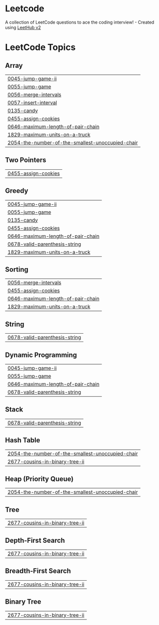 # Leetcode
A collection of LeetCode questions to ace the coding interview! - Created using [LeetHub v2](https://github.com/arunbhardwaj/LeetHub-2.0)

<!---LeetCode Topics Start-->
# LeetCode Topics
## Array
|  |
| ------- |
| [0045-jump-game-ii](https://github.com/AnmolSaini28/Leetcode/tree/master/0045-jump-game-ii) |
| [0055-jump-game](https://github.com/AnmolSaini28/Leetcode/tree/master/0055-jump-game) |
| [0056-merge-intervals](https://github.com/AnmolSaini28/Leetcode/tree/master/0056-merge-intervals) |
| [0057-insert-interval](https://github.com/AnmolSaini28/Leetcode/tree/master/0057-insert-interval) |
| [0135-candy](https://github.com/AnmolSaini28/Leetcode/tree/master/0135-candy) |
| [0455-assign-cookies](https://github.com/AnmolSaini28/Leetcode/tree/master/0455-assign-cookies) |
| [0646-maximum-length-of-pair-chain](https://github.com/AnmolSaini28/Leetcode/tree/master/0646-maximum-length-of-pair-chain) |
| [1829-maximum-units-on-a-truck](https://github.com/AnmolSaini28/Leetcode/tree/master/1829-maximum-units-on-a-truck) |
| [2054-the-number-of-the-smallest-unoccupied-chair](https://github.com/AnmolSaini28/Leetcode/tree/master/2054-the-number-of-the-smallest-unoccupied-chair) |
## Two Pointers
|  |
| ------- |
| [0455-assign-cookies](https://github.com/AnmolSaini28/Leetcode/tree/master/0455-assign-cookies) |
## Greedy
|  |
| ------- |
| [0045-jump-game-ii](https://github.com/AnmolSaini28/Leetcode/tree/master/0045-jump-game-ii) |
| [0055-jump-game](https://github.com/AnmolSaini28/Leetcode/tree/master/0055-jump-game) |
| [0135-candy](https://github.com/AnmolSaini28/Leetcode/tree/master/0135-candy) |
| [0455-assign-cookies](https://github.com/AnmolSaini28/Leetcode/tree/master/0455-assign-cookies) |
| [0646-maximum-length-of-pair-chain](https://github.com/AnmolSaini28/Leetcode/tree/master/0646-maximum-length-of-pair-chain) |
| [0678-valid-parenthesis-string](https://github.com/AnmolSaini28/Leetcode/tree/master/0678-valid-parenthesis-string) |
| [1829-maximum-units-on-a-truck](https://github.com/AnmolSaini28/Leetcode/tree/master/1829-maximum-units-on-a-truck) |
## Sorting
|  |
| ------- |
| [0056-merge-intervals](https://github.com/AnmolSaini28/Leetcode/tree/master/0056-merge-intervals) |
| [0455-assign-cookies](https://github.com/AnmolSaini28/Leetcode/tree/master/0455-assign-cookies) |
| [0646-maximum-length-of-pair-chain](https://github.com/AnmolSaini28/Leetcode/tree/master/0646-maximum-length-of-pair-chain) |
| [1829-maximum-units-on-a-truck](https://github.com/AnmolSaini28/Leetcode/tree/master/1829-maximum-units-on-a-truck) |
## String
|  |
| ------- |
| [0678-valid-parenthesis-string](https://github.com/AnmolSaini28/Leetcode/tree/master/0678-valid-parenthesis-string) |
## Dynamic Programming
|  |
| ------- |
| [0045-jump-game-ii](https://github.com/AnmolSaini28/Leetcode/tree/master/0045-jump-game-ii) |
| [0055-jump-game](https://github.com/AnmolSaini28/Leetcode/tree/master/0055-jump-game) |
| [0646-maximum-length-of-pair-chain](https://github.com/AnmolSaini28/Leetcode/tree/master/0646-maximum-length-of-pair-chain) |
| [0678-valid-parenthesis-string](https://github.com/AnmolSaini28/Leetcode/tree/master/0678-valid-parenthesis-string) |
## Stack
|  |
| ------- |
| [0678-valid-parenthesis-string](https://github.com/AnmolSaini28/Leetcode/tree/master/0678-valid-parenthesis-string) |
## Hash Table
|  |
| ------- |
| [2054-the-number-of-the-smallest-unoccupied-chair](https://github.com/AnmolSaini28/Leetcode/tree/master/2054-the-number-of-the-smallest-unoccupied-chair) |
| [2677-cousins-in-binary-tree-ii](https://github.com/AnmolSaini28/Leetcode/tree/master/2677-cousins-in-binary-tree-ii) |
## Heap (Priority Queue)
|  |
| ------- |
| [2054-the-number-of-the-smallest-unoccupied-chair](https://github.com/AnmolSaini28/Leetcode/tree/master/2054-the-number-of-the-smallest-unoccupied-chair) |
## Tree
|  |
| ------- |
| [2677-cousins-in-binary-tree-ii](https://github.com/AnmolSaini28/Leetcode/tree/master/2677-cousins-in-binary-tree-ii) |
## Depth-First Search
|  |
| ------- |
| [2677-cousins-in-binary-tree-ii](https://github.com/AnmolSaini28/Leetcode/tree/master/2677-cousins-in-binary-tree-ii) |
## Breadth-First Search
|  |
| ------- |
| [2677-cousins-in-binary-tree-ii](https://github.com/AnmolSaini28/Leetcode/tree/master/2677-cousins-in-binary-tree-ii) |
## Binary Tree
|  |
| ------- |
| [2677-cousins-in-binary-tree-ii](https://github.com/AnmolSaini28/Leetcode/tree/master/2677-cousins-in-binary-tree-ii) |
<!---LeetCode Topics End-->